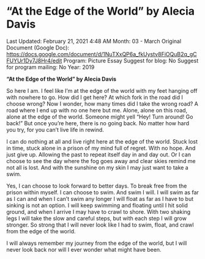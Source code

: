 # “At the Edge of the World” by Alecia Davis

Last Updated: February 21, 2021 4:48 AM
Month: 03 - March
Original Document (Google Doc): https://docs.google.com/document/d/1NuTXxQP6a_fkUystv8FiOQuB2q_gCFUYUr1Dy7J8Hr4/edit
Program: Picture Essay
Suggest for blog: No
Suggest for program mailing: No
Year: 2019

**“At the Edge of the World” by Alecia Davis**

So here I am. I feel like I’m at the edge of the world with my feet hanging off with nowhere to go. How did I get here? At which fork in the road did I choose wrong? Now I wonder, how many times did I take the wrong road? A road where I end up with no one here but me. Alone, alone on this road, alone at the edge of the world. Someone might yell “Hey! Turn around! Go back!” But once you’re here, there is no going back. No matter how hard you try, for you can’t live life in rewind.

I can do nothing at all and live right here at the edge of the world. Stuck lost in time, stuck alone in a prison of my mind full of regret. With no hope. And just give up. Allowing the past to repeat itself day in and day out. Or I can choose to see the day where the fog goes away and clear skies remind me not all is lost. And with the sunshine on my skin I may just want to take a swim.

Yes, I can choose to look forward to better days. To break free from the prison within myself. I can choose to swim. And swim I will. I will swim as far as I can and when I can’t swim any longer I will float as far as I have to but sinking is not an option. I will keep swimming and floating until I hit solid ground, and when I arrive I may have to crawl to shore. With two shaking legs I will take the slow and careful steps, but with each step I will grow stronger. So strong that I will never look like I had to swim, float, and crawl from the edge of the world.

I will always remember my journey from the edge of the world, but I will never look back nor will I ever wonder what might have been.